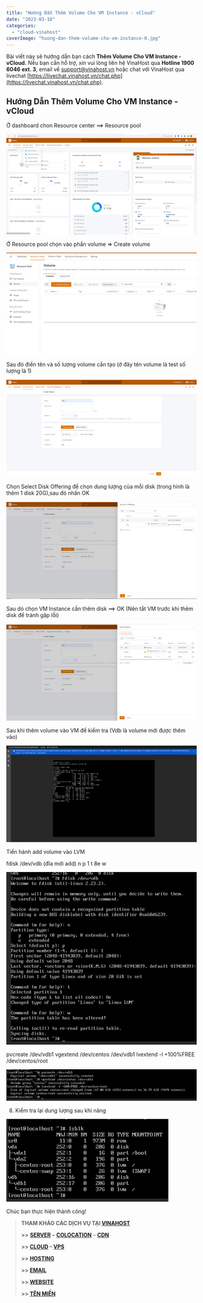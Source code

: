 ```yaml
---
title: "Hướng Dẫn Thêm Volume Cho VM Instance - vCloud"
date: "2023-03-10"
categories: 
  - "cloud-vinahost"
coverImage: "huong-dan-them-volume-cho-vm-instance-0.jpg"
---
```


Bài viết này sẽ hướng dẫn bạn cách **Thêm Volume Cho VM Instance - vCloud.** Nếu bạn cần hỗ trợ, xin vui lòng liên hệ VinaHost qua **Hotline 1900 6046 ext. 3**, email về [support@vinahost.vn](mailto:support@vinahost.vn) hoặc chat với VinaHost qua livechat [https://livechat.vinahost.vn/chat.php](https://livechat.vinahost.vn/chat.php).

## Hướng Dẫn Thêm Volume Cho VM Instance - vCloud

Ở dashboard chon Resource center ==> Resource pool

![](images/huong-dan-them-volume-cho-vm-instance-1.png)

Ở Resource pool chọn vào phần volume => Create volume

![](images/huong-dan-them-volume-cho-vm-instance-2.png)

Sau đó điền tên và số lượng volume cần tạo (ở đây tên volume là test số lượng là 1)

![](images/huong-dan-them-volume-cho-vm-instance-3.png)

Chọn Select Disk Offering để chọn dung lượng của mỗi disk (trong hình là thêm 1 disk 20G),sau đó nhấn OK

![](images/huong-dan-them-volume-cho-vm-instance-4.png)

Sau dó chọn VM Instance cần thêm disk ==> OK (Nên tắt VM trước khi thêm disk để tránh gặp lỗi)

![](images/huong-dan-them-volume-cho-vm-instance-5.png)

Sau khi thêm volume vào VM để kiểm tra (Vdb là volume mới được thêm vào)

![](images/huong-dan-them-volume-cho-vm-instance-6.png)

Tiến hành add volume vào LVM

fdisk /dev/vdb (đĩa mới add)
n
p
1
t
8e
w

![](images/huong-dan-them-volume-cho-vm-instance-7.png)

pvcreate /dev/vdb1
vgextend /dev/centos /dev/vdb1
lvextend -l +100%FREE /dev/centos/root

![](images/huong-dan-them-volume-cho-vm-instance-8.png)

8. Kiểm tra lại dung lượng sau khi nâng

![Thêm Volume](images/huong-dan-them-volume-cho-vm-instance-9.png)

Chúc bạn thực hiện thành công!

> **THAM KHẢO CÁC DỊCH VỤ TẠI [VINAHOST](https://vinahost.vn/)**
> 
> **\>>** [**SERVER**](https://vinahost.vn/thue-may-chu-rieng/) **–** [**COLOCATION**](https://vinahost.vn/colocation.html) – [**CDN**](https://vinahost.vn/dich-vu-cdn-chuyen-nghiep)
> 
> **\>> [CLOUD](https://vinahost.vn/cloud-server-gia-re/) – [VPS](https://vinahost.vn/vps-ssd-chuyen-nghiep/)**
> 
> **\>> [HOSTING](https://vinahost.vn/wordpress-hosting)**
> 
> **\>> [EMAIL](https://vinahost.vn/email-hosting)**
> 
> **\>> [WEBSITE](http://vinawebsite.vn/)**
> 
> **\>> [TÊN MIỀN](https://vinahost.vn/ten-mien-gia-re/)**
